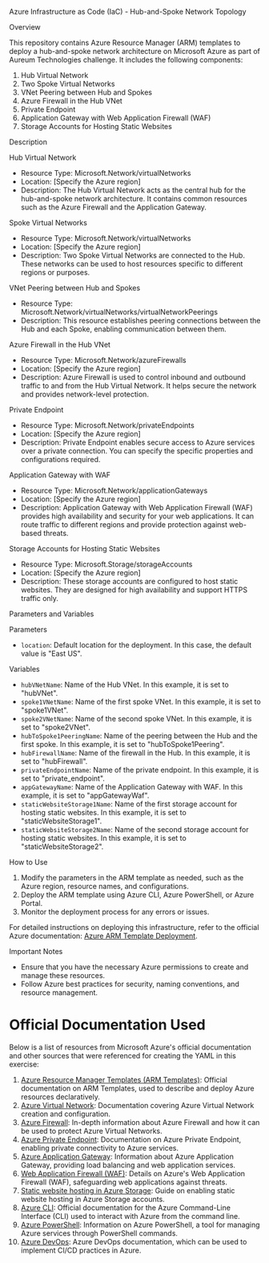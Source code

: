 Azure Infrastructure as Code (IaC) - Hub-and-Spoke Network Topology

Overview

This repository contains Azure Resource Manager (ARM) templates to deploy a hub-and-spoke network architecture on Microsoft Azure as part of Aureum Technologies challenge. It includes the following components:

1. Hub Virtual Network
2. Two Spoke Virtual Networks
3. VNet Peering between Hub and Spokes
4. Azure Firewall in the Hub VNet
5. Private Endpoint
6. Application Gateway with Web Application Firewall (WAF)
7. Storage Accounts for Hosting Static Websites

Description

Hub Virtual Network

- Resource Type: Microsoft.Network/virtualNetworks
- Location: [Specify the Azure region]
- Description: The Hub Virtual Network acts as the central hub for the hub-and-spoke network architecture. It contains common resources such as the Azure Firewall and the Application Gateway.

Spoke Virtual Networks

- Resource Type: Microsoft.Network/virtualNetworks
- Location: [Specify the Azure region]
- Description: Two Spoke Virtual Networks are connected to the Hub. These networks can be used to host resources specific to different regions or purposes.

VNet Peering between Hub and Spokes

- Resource Type: Microsoft.Network/virtualNetworks/virtualNetworkPeerings
- Description: This resource establishes peering connections between the Hub and each Spoke, enabling communication between them.

Azure Firewall in the Hub VNet

- Resource Type: Microsoft.Network/azureFirewalls
- Location: [Specify the Azure region]
- Description: Azure Firewall is used to control inbound and outbound traffic to and from the Hub Virtual Network. It helps secure the network and provides network-level protection.

Private Endpoint

- Resource Type: Microsoft.Network/privateEndpoints
- Location: [Specify the Azure region]
- Description: Private Endpoint enables secure access to Azure services over a private connection. You can specify the specific properties and configurations required.

Application Gateway with WAF

- Resource Type: Microsoft.Network/applicationGateways
- Location: [Specify the Azure region]
- Description: Application Gateway with Web Application Firewall (WAF) provides high availability and security for your web applications. It can route traffic to different regions and provide protection against web-based threats.

Storage Accounts for Hosting Static Websites

- Resource Type: Microsoft.Storage/storageAccounts
- Location: [Specify the Azure region]
- Description: These storage accounts are configured to host static websites. They are designed for high availability and support HTTPS traffic only.

Parameters and Variables

Parameters

- `location`: Default location for the deployment. In this case, the default value is "East US".

Variables

- `hubVNetName`: Name of the Hub VNet. In this example, it is set to "hubVNet".
- `spoke1VNetName`: Name of the first spoke VNet. In this example, it is set to "spoke1VNet".
- `spoke2VNetName`: Name of the second spoke VNet. In this example, it is set to "spoke2VNet".
- `hubToSpoke1PeeringName`: Name of the peering between the Hub and the first spoke. In this example, it is set to "hubToSpoke1Peering".
- `hubFirewallName`: Name of the firewall in the Hub. In this example, it is set to "hubFirewall".
- `privateEndpointName`: Name of the private endpoint. In this example, it is set to "private_endpoint".
- `appGatewayName`: Name of the Application Gateway with WAF. In this example, it is set to "appGatewayWaf".
- `staticWebsiteStorage1Name`: Name of the first storage account for hosting static websites. In this example, it is set to "staticWebsiteStorage1".
- `staticWebsiteStorage2Name`: Name of the second storage account for hosting static websites. In this example, it is set to "staticWebsiteStorage2".

How to Use

1. Modify the parameters in the ARM template as needed, such as the Azure region, resource names, and configurations.
2. Deploy the ARM template using Azure CLI, Azure PowerShell, or Azure Portal.
3. Monitor the deployment process for any errors or issues.

For detailed instructions on deploying this infrastructure, refer to the official Azure documentation: [Azure ARM Template Deployment](https://docs.microsoft.com/en-us/azure/azure-resource-manager/templates/deploy-portal).

Important Notes

- Ensure that you have the necessary Azure permissions to create and manage these resources.
- Follow Azure best practices for security, naming conventions, and resource management.

 # Official Documentation Used

Below is a list of resources from Microsoft Azure's official documentation and other sources that were referenced for creating the YAML in this exercise:

1. [Azure Resource Manager Templates (ARM Templates)](https://docs.microsoft.com/en-us/azure/azure-resource-manager/templates/): Official documentation on ARM Templates, used to describe and deploy Azure resources declaratively.
2. [Azure Virtual Network](https://docs.microsoft.com/en-us/azure/virtual-network/): Documentation covering Azure Virtual Network creation and configuration.
3. [Azure Firewall](https://docs.microsoft.com/en-us/azure/firewall/): In-depth information about Azure Firewall and how it can be used to protect Azure Virtual Networks.
4. [Azure Private Endpoint](https://docs.microsoft.com/en-us/azure/private-link/private-endpoint-overview): Documentation on Azure Private Endpoint, enabling private connectivity to Azure services.
5. [Azure Application Gateway](https://docs.microsoft.com/en-us/azure/application-gateway/): Information about Azure Application Gateway, providing load balancing and web application services.
6. [Web Application Firewall (WAF)](https://docs.microsoft.com/en-us/azure/web-application-firewall/): Details on Azure's Web Application Firewall (WAF), safeguarding web applications against threats.
7. [Static website hosting in Azure Storage](https://docs.microsoft.com/en-us/azure/storage/blobs/storage-blob-static-website): Guide on enabling static website hosting in Azure Storage accounts.
8. [Azure CLI](https://docs.microsoft.com/en-us/cli/azure/): Official documentation for the Azure Command-Line Interface (CLI) used to interact with Azure from the command line.
9. [Azure PowerShell](https://docs.microsoft.com/en-us/powershell/azure/): Information on Azure PowerShell, a tool for managing Azure services through PowerShell commands.
10. [Azure DevOps](https://docs.microsoft.com/en-us/azure/devops/): Azure DevOps documentation, which can be used to implement CI/CD practices in Azure.





